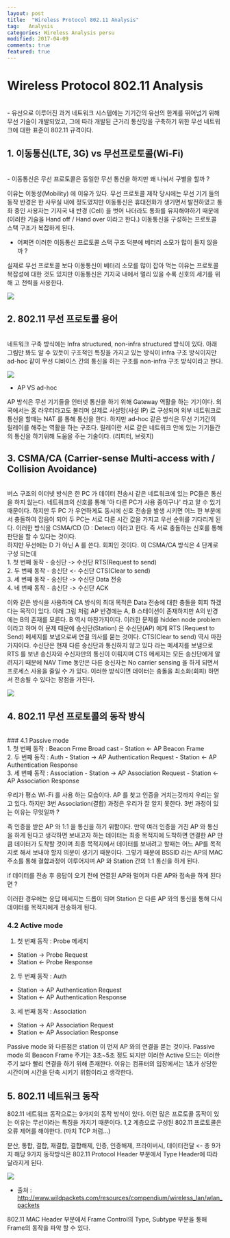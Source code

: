 ```yaml
---
layout: post
title:  "Wireless Protocol 802.11 Analysis"
tag:   Analysis
categories: Wireless Analysis persu
modified: 2017-04-09
comments: true
featured: true
---
```



# Wireless Protocol 802.11 Analysis
<br>- 유선으로 이루어진 과거 네트워크 시스템에는 기기간의 유선의 한계를 뛰어넘기 위해 무선 기술이 개발되었고, 그에 따라 개발된 근거리 통신망을 구축하기 위한 무선 네트워크에 대한 표준이 802.11 규격이다.



## 1. 이동통신(LTE, 3G) vs 무선프로토콜(Wi-Fi)
<br>- 이동통신은 무선 프로토콜은 동일한 무선 통신을 하지만 왜 나눠서 구별을 할까 ?

이유는 이동성(Mobility) 에 이유가 있다. 무선 프로토콜 제작 당시에는 무선 기기 들의 동작 반경은 한 사무실 내에 정도였지만 이동통신은 휴대전화가 생기면서 발전하였고 통화 중인 사용자는 기지국 내 반경 (Cell) 을 벗어 나더라도 통화를 유지해야하기 때문에 (이러한 기술을 Hand off / Hand over 이라고 한다.) 이동통신을 구성하는 프로토콜 스택 구조가 복잡하게 된다.

- 어쩌면 이러한 이동통신 프로토콜 스택 구조 덕분에 베터리 소모가 많이 들지 않을까 ?

실제로 무선 프로토콜 보다 이동통신이 베터리 소모를 많이 잡아 먹는 이유는 프로토콜 복잡성에 대한 것도 있지만 이동통신은 기지국 내에서 멀리 있을 수록 신호의 세기를 위해 고 전력을 사용한다.

<img src="{{ site.url }}/images/persu/0.jpg" style="display: block; margin: auto;">

## 2. 802.11 무선 프로토콜 용어
<br>네트워크 구축 방식에는 Infra structured, non-infra structured 방식이 있다. 아래 그림만 봐도 알 수 있듯이 구조적인 특징을 가지고 있는 방식이 infra 구조 방식이지만 ad-hoc 같이 무선 디바이스 간의 통신을 하는 구조를 non-infra 구조 방식이라고 한다.

<img src="{{ site.url }}/images/persu/1.jpg" style="display: block; margin: auto;">

- AP VS ad-hoc

AP 방식은 무선 기기들을 인터넷 통신을 하기 위해 Gateway 역활을 하는 기기이다. 외국에서는 홈 라우터라고도 불리며 실제로 사설망(사설 IP) 로 구성되며 외부 네트워크로 통신을 할때는 NAT 를 통해 통신을 한다. 하지만 ad-hoc 같은 방식은 무선 기기간의 릴레이를 해주는 역활을 하는 구조다. 릴레이란 서로 같은 네트워크 안에 있는 기기들간의 통신을 하기위해 도움을 주는 기술이다. (리피터, 브릿지)


## 3. CSMA/CA (Carrier-sense Multi-access with / Collision Avoidance)
<br>
버스 구조의 이더넷 방식은 한 PC 가 데이터 전송시 같은 네트워크에 있는 PC들은 통신을 하지 않는다. 네트워크의 신호를 통해 '아 다른 PC가 사용 중이구나' 라고 알 수 있기 때문이다. 하지만 두 PC 가 우연하게도 동시에 신호 전송을 발생 시키면 어느 한 부분에서 충돌하여 잡음이 되어 두 PC는 서로 다른 시간 값을 가지고 우선 순위를 기다리게 된다. 이러한 방식을 CSMA/CD (D : Detect) 이라고 한다. 즉 서로 충돌하는 신호를 통해 판단을 할 수 있다는 것이다.
<br>
하지만 무선에는 D 가 아닌 A 를 쓴다. 회피인 것이다. 이 CSMA/CA 방식은 4 단계로 구성 되는데
<br>
1. 첫 번째 동작
- 송신단 -> 수신단 RTS(Request to send)
<br>
2. 두 번째 동작
- 송신단 <- 수신단 CTS(Clear to send)
<br>
3. 세 번째 동작
- 송신단 -> 수신단 Data 전송
<br>
4. 네 번째 동작
- 송신단 -> 수신단 ACK

이와 같은 방식을 사용하며 CA 방식의 최대 목적은 Data 전송에 대한 충돌을 회피 하겠다는 목적이 있다. 아래 그림 처럼 AP 반경에는 A, B 스테이션이 존재하지만 A의 반경에는 B의 존재를 모른다. B 역시 마찬가지이다. 이러한 문제를 hidden node problem 이라고 하며 이 문제 때문에 송신단(Station) 은 수신단(AP) 에게 RTS (Request to Send) 메세지를 보냄으로써 연결 의사를 묻는 것이다. CTS(Clear to send) 역시 마찬가지이다. 수신단은 현재 다른 송신단과 통신하지 않고 있다 라는 메세지를 보냄으로 RTS 를 보낸 송신자와 수신자만의 통신이 이뤄지며 CTS 메세지는 모든 송신단에게 알려지기 때문에 NAV Time 동안은 다른 송신자는 No carrier sensing 을 하게 되면서 프로세스 사용을 줄일 수 가 있다. 이러한 방식이면 데이터는 충돌을 최소화(회피) 하면서 전송될 수 있다는 장점을 가진다.

<img src="{{ site.url }}/images/persu/2.jpg" style="display: block; margin: auto;">



## 4. 802.11 무선 프로토콜의 동작 방식
<br>
### 4.1 Passive mode
<br>
1. 첫 번째 동작 : Beacon Frme Broad cast
- Station <- AP Beacon Frame
<br>
2. 두 번째 동작 : Auth
- Station -> AP Authentication Request
- Station <- AP Authentication Response
<br>
3. 세 번째 동작 : Association
- Station -> AP Association Request
- Station <- AP Association Response

우리가 평소 Wi-Fi 를 사용 하는 모습이다. AP 를 찾고 인증을 거치는것까지 우리는 알고 있다. 하지만 3번 Association(결합) 과정은 우리가 잘 알지 못한다. 3번 과정이 있는 이유는 무엇일까 ?

즉 인증을 받은 AP 와 1:1 을 통신을 하기 위함이다. 만약 여러 인증을 거친 AP 와 통신을 하게 된다고 생각하면 보내고자 하는 데이터는 최종 목적지에 도착하면 연결한 AP 만큼 데이터가 도착할 것이며 최종 목적지에서 데이터를 보내려고 할때는 어느 AP를 목적지로 해서 보내야 할지 의문이 생기기 때문이다. 그렇기 때문에 BSSID 라는 AP의 MAC 주소를 통해 결합과정이 이루어지며 AP 와 Station 간의 1:1 통신을 하게 된다.

if 데이터를 전송 후 응답이 오기 전에 연결된 AP와 멀어져 다른 AP와 접속을 하게 된다면 ?

이러한 경우에는 응답 메세지는 드롭이 되며 Station 은 다른 AP 와의 통신을 통해 다시 데이터를 목적지에게 전송하게 된다.

### 4.2 Active mode

1. 첫 번째 동작 : Probe 메세지
- Station -> Probe Request
- Station <- Probe Response



2. 두 번째 동작 : Auth
- Station -> AP Authentication Request
- Station <- AP Authentication Response

3. 세 번째 동작 : Association
- Station -> AP Association Request
- Station <- AP Association Response

Passive mode 와 다른점은 station 이 먼저 AP 와의 연결을 묻는 것이다. Passive mode 의 Beacon Frame 주기는 3초~5초 정도 되지만 이러한 Active 모드는 이러한 주기 보다 빨리 연결을 하기 위해 존재한다. 이유는 컴퓨터의 입장에서는 1초가 상당한 시간이며 시간을 단축 시키기 위함이라고 생각한다.

## 5. 802.11 네트워크 동작

802.11 네트워크 동작으로는 9가지의 동작 방식이 있다. 이런 많은 프로토콜 동작이 있는 이유는 무선이라는 특징을 가지기 때문이다. 1,2 계층으로 구성된 802.11 프로토콜은 오류 제어를 해야한다. (마치 TCP 처럼...)

분산, 통합, 결합, 재결합, 결합해제, 인증, 인증해제, 프라이버시, 데이터전달 <- 총 9가지 해당 9가지 동작방식은 802.11 Protocol Header 부분에서 Type Header에 따라 달라지게 된다.

<img src="{{ site.url }}/images/persu/3.jpg" style="display: block; margin: auto;">

- 출처 : http://www.wildpackets.com/resources/compendium/wireless_lan/wlan_packets

802.11 MAC Header 부분에서 Frame Control의 Type, Subtype 부분을 통해 Frame의 동작을 파악 할 수 있다.
